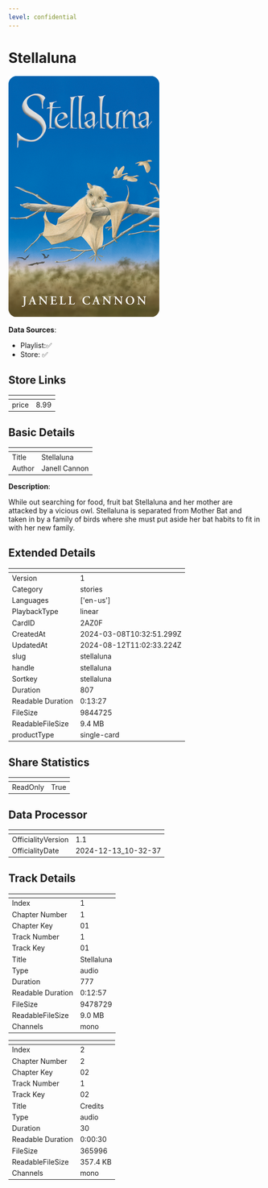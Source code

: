 ```yaml
---
level: confidential
---
```

# Stellaluna

![card_[2AZ0F].png](../../img/cards/card_[2AZ0F].png)

**Data Sources**: 

- Playlist:✅
- Store: ✅


## Store Links

| <!-- --> | <!-- --> |
| - | - |
| price | 8.99 |


## Basic Details

| <!-- --> | <!-- --> |
| - | - |
| Title | Stellaluna |
| Author | Janell Cannon |

**Description**:

While out searching for food, fruit bat Stellaluna and her mother are attacked by a vicious owl. Stellaluna is separated from Mother Bat and taken in by a family of birds where she must put aside her bat habits to fit in with her new family.


## Extended Details

| <!-- --> | <!-- --> |
| - | - |
| Version | 1 |
| Category | stories |
| Languages | ['en-us'] |
| PlaybackType | linear |
| CardID | 2AZ0F |
| CreatedAt | 2024-03-08T10:32:51.299Z |
| UpdatedAt | 2024-08-12T11:02:33.224Z |
| slug | stellaluna |
| handle | stellaluna |
| Sortkey | stellaluna |
| Duration | 807 |
| Readable Duration | 0:13:27 |
| FileSize | 9844725 |
| ReadableFileSize | 9.4 MB |
| productType | single-card |


## Share Statistics

| <!-- --> | <!-- --> |
| - | - |
| ReadOnly | True |


## Data Processor

| <!-- --> | <!-- --> |
| - | - |
| OfficialityVersion | 1.1
| OfficialityDate | 2024-12-13_10-32-37


## Track Details

| <!-- --> | <!-- --> |
| - | - |
| Index | 1 |
| Chapter Number | 1 |
| Chapter Key | 01 |
| Track Number | 1 |
| Track Key | 01 |
| Title | Stellaluna |
| Type | audio |
| Duration | 777 |
| Readable Duration | 0:12:57 |
| FileSize | 9478729 |
| ReadableFileSize | 9.0 MB |
| Channels | mono |

| <!-- --> | <!-- --> |
| - | - |
| Index | 2 |
| Chapter Number | 2 |
| Chapter Key | 02 |
| Track Number | 1 |
| Track Key | 02 |
| Title | Credits |
| Type | audio |
| Duration | 30 |
| Readable Duration | 0:00:30 |
| FileSize | 365996 |
| ReadableFileSize | 357.4 KB |
| Channels | mono |

